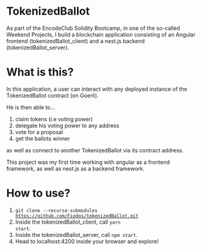 # TokenizedBallot
As part of the EncodeClub Solidity Bootcamp, in one of the so-called Weekend Projects, I build
a blockchain application consisting of an Angular frontend (tokenizedBallot_client) and a
nest.js backend (tokenizedBallot_server). 

# What is this?
In this application, a user can interact with any deployed instance of the TokenizedBallot contract (on Goerli).

He is then able to...

1. claim tokens (i.e voting power)
2. delegate his voting power to any address
3. vote for a proposal
4. get the ballots winner

as well as connect to another TokenizedBallot via its contract address.

This project was my first time working with angular as a frontend framework, as well as nest.js as a backend framework.

# How to use?
1. <code>git clone --recurse-submodules https://github.com/Fiodos/tokenizedBallot.git</code>
2. Inside the tokenizedBallot_client, call <code>yarn start</code>.
3. Inside the tokenizedBallot_server, call <code>npm start</code>.
4. Head to localhost:4200 inside your browser and explore!
